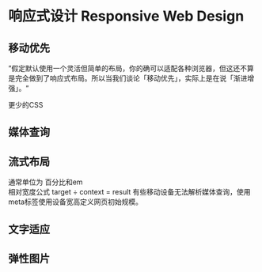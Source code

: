 # 响应式设计    Responsive Web Design

## 移动优先
”假定默认使用一个灵活但简单的布局，你的确可以适配各种浏览器，但这还不算是完全做到了响应式布局。所以当我们谈论「移动优先」，实际上是在说「渐进增强」。“

更少的CSS
## 媒体查询

## 流式布局
通常单位为 百分比和em    
相对宽度公式 target ÷ context = result
有些移动设备无法解析媒体查询，使用meta标签使用设备宽高定义网页初始规模。

## 文字适应

## 弹性图片

